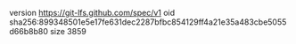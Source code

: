 version https://git-lfs.github.com/spec/v1
oid sha256:899348501e5e17fe631dec2287bfbc854129ff4a21e35a483cbe5055d66b8b80
size 3859

